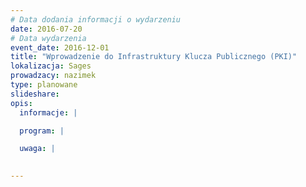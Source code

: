 ```yaml
---
# Data dodania informacji o wydarzeniu
date: 2016-07-20
# Data wydarzenia
event_date: 2016-12-01
title: "Wprowadzenie do Infrastruktury Klucza Publicznego (PKI)"
lokalizacja: Sages
prowadzacy: nazimek
type: planowane
slideshare:
opis:
  informacje: |

  program: |

  uwaga: |
 

---
```

